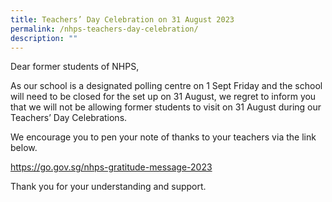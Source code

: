 ```yaml
---
title: Teachers’ Day Celebration on 31 August 2023
permalink: /nhps-teachers-day-celebration/
description: ""
---
```

Dear former students of NHPS,

As our school is a designated polling centre on 1 Sept Friday and the school will need to be closed for the set up on 31 August, we regret to inform you that we will not be allowing former students to visit on 31 August during our Teachers’ Day Celebrations.

We encourage you to pen your note of thanks to your teachers via the link below. 

https://go.gov.sg/nhps-gratitude-message-2023

Thank you for your understanding and support.
